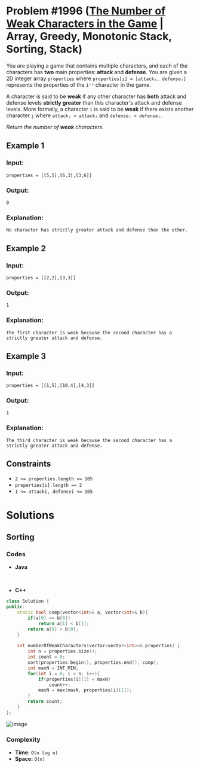 # Problem #1996 ([The Number of Weak Characters in the Game](https://leetcode.com/problems/the-number-of-weak-characters-in-the-game/) | Array, Greedy, Monotonic Stack, Sorting, Stack)

You are playing a game that contains multiple characters, and each of the characters has **two** main properties: **attack** and **defense**. You are given a 2D integer array `properties` where `properties[i] = [attackᵢ, defenseⱼ]` represents the properties of the `iᵗʰ` character in the game.

A character is said to be **weak** if any other character has **both** attack and defense levels **strictly greater** than this character's attack and defense levels. More formally, a character `i` is said to be **weak** if there exists another character `j` where `attackⱼ > attackᵢ` and `defenseⱼ > defenseᵢ`.

*Return the number of **weak** characters.*

## Example 1

### Input: 

    properties = [[5,5],[6,3],[3,6]]

### Output: 

    0

### Explanation: 

    No character has strictly greater attack and defense than the other.

## Example 2

### Input:

    properties = [[2,2],[3,3]]

### Output:

    1

### Explanation:

    The first character is weak because the second character has a strictly greater attack and defense.

## Example 3

### Input:

    properties = [[1,5],[10,4],[4,3]]

### Output:

    1

### Explanation:

    The third character is weak because the second character has a strictly greater attack and defense.

## Constraints
- `2 <= properties.length <= 105`
- `properties[i].length == 2`
- `1 <= attacki, defensei <= 105`

# Solutions

## Sorting

### Codes

- **Java**
<br/>

- **C++**
```cpp
class Solution {
public:
    static bool comp(vector<int>& a, vector<int>& b){
        if(a[0] == b[0])
            return a[1] < b[1];
        return a[0] > b[0];
    }
    
    int numberOfWeakCharacters(vector<vector<int>>& properties) {
        int n = properties.size();
        int count = 0;
        sort(properties.begin(), properties.end(), comp);
        int maxN = INT_MIN;
        for(int i = 0; i < n; i++){
            if(properties[i][1] < maxN)
                count++;
            maxN = max(maxN, properties[i][1]);
        }
        return count;
    }
};
```
![image](https://user-images.githubusercontent.com/89616705/189256594-878bbd1c-cee3-4386-ae0d-7ab9a206d4a4.png)
<br/>

### Complexity
- **Time:** `O(n log n)`
- **Space:** `O(n)`
